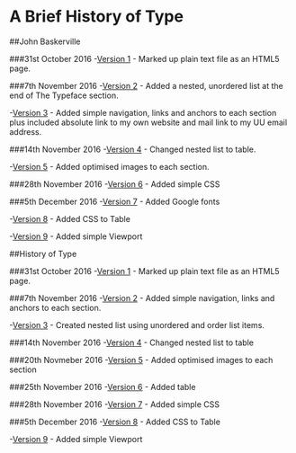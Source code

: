 A Brief History of Type
======================

##John Baskerville

###31st October 2016
-[Version 1](https://ixdcraig.github.io/brief-history-of-type/baskerville1.html) - Marked up plain text file as an HTML5 page.

###7th November 2016
-[Version 2](https://ixdcraig.github.io/brief-history-of-type/baskerville2.html) - Added a nested, unordered list at the end of The Typeface section.

-[Version 3](https://ixdcraig.github.io/brief-history-of-type/baskerville3.html) - Added simple navigation, links and anchors to each section plus included absolute link to my own website and mail link to my UU email address.

###14th November 2016
-[Version 4](https://ixdcraig.github.io/brief-history-of-type/baskerville4.html) - Changed nested list to table.

-[Version 5](https://ixdcraig.github.io/brief-history-of-type/baskerville5.html) - Added optimised images to each section.

###28th November 2016
-[Version 6](https://ixdcraig.github.io/brief-history-of-type/baskerville6.html) - Added simple CSS

###5th December 2016
-[Version 7](https://ixdcraig.github.io/brief-history-of-type/baskerville7.html) - Added Google fonts

-[Version 8](https://ixdcraig.github.io/brief-history-of-type/baskerville8.html) - Added CSS to Table

-[Version 9](https://ixdcraig.github.io/brief-history-of-type/baskerville9.html) - Added simple Viewport

##History of Type

###31st October 2016
-[Version 1](https://ixdcraig.github.io/brief-history-of-type/history1.html) - Marked up plain text file as an HTML5 page.

###7th November 2016
-[Version 2](https://ixdcraig.github.io/brief-history-of-type/history2.html) - Added simple navigation, links and anchors to each section.

-[Version 3](https://ixdcraig.github.io/brief-history-of-type/history3.html) - Created nested list using unordered and order list items.

###14th November 2016
-[Version 4](https://ixdcraig.github.io/brief-history-of-type/history4.html) - Changed nested list to table

###20th Novmeber 2016
-[Version 5](https://ixdcraig.github.io/brief-history-of-type/history5.html) - Added optimised images to each section

###25th November 2016
-[Version 6](https://ixdcraig.github.io/brief-history-of-type/history6.html) - Added table 

###28th November 2016
-[Version 7](https://ixdcraig.github.io/brief-history-of-type/history7.html) - Added simple CSS

###5th December 2016
-[Version 8](https://ixdcraig.github.io/brief-history-of-type/history8.html) - Added CSS to Table

-[Version 9](https://ixdcraig.github.io/brief-history-of-type/history9.html) - Added simple Viewport